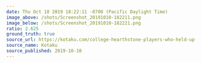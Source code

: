```yaml
---
date: Thu Oct 10 2019 18:22:11 -0700 (Pacific Daylight Time)
image_above: /shots/Screenshot_20191010-182211.png
image_below: /shots/Screenshot_20191010-182221.png
ratio: 2.625
ground_truth: true
source_url: https://kotaku.com/college-hearthstone-players-who-held-up-free-hong-kong-1838953931
source_name: Kotaku
source_published: 2019-10-10
---
```

